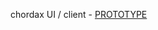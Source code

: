  chordax UI / client - [PROTOTYPE](hhttps://www.figma.com/proto/igPxdFFQTW0KRhg7FAD5Gq/chordax?node-id=187-522&starting-point-node-id=187%3A522&show-proto-sidebar=1&content-scaling=responsive)